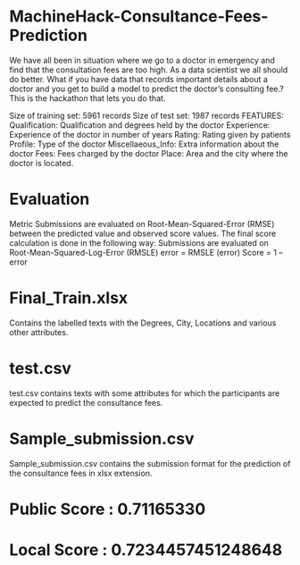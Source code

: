 # MachineHack-Consultance-Fees-Prediction
We have all been in situation where we go to a doctor in emergency and find that the consultation fees are too high. As a data scientist we all should do better. What if you have data that records important details about a doctor and you get to build a model to predict the doctor’s consulting fee.? This is the hackathon that lets you do that.


Size of training set: 5961 records
Size of test set: 1987 records
FEATURES:
Qualification: Qualification and degrees held by the doctor
Experience: Experience of the doctor in number of years
Rating: Rating given by patients
Profile: Type of the doctor
Miscellaeous_Info: Extra information about the doctor
Fees: Fees charged by the doctor
Place: Area and the city where the doctor is located.

# Evaluation
Metric
Submissions are evaluated on Root-Mean-Squared-Error (RMSE) between the predicted value and observed score values. The final score calculation is done in the following way:
Submissions are evaluated on Root-Mean-Squared-Log-Error (RMSLE) error = RMSLE (error)
Score = 1 – error

# Final_Train.xlsx
Contains the labelled texts with the Degrees, City, Locations and various other attributes.
# test.csv
test.csv contains texts with some attributes for which the participants are expected to predict the consultance fees.
# Sample_submission.csv
Sample_submission.csv contains the submission format for the prediction of the consultance fees in xlsx extension.

# Public Score : 0.71165330
# Local Score :  0.7234457451248648
